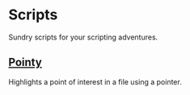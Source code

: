 # Scripts

Sundry scripts for your scripting adventures.

## [Pointy](Pointy/README.md)

Highlights a point of interest in a file using a pointer.
